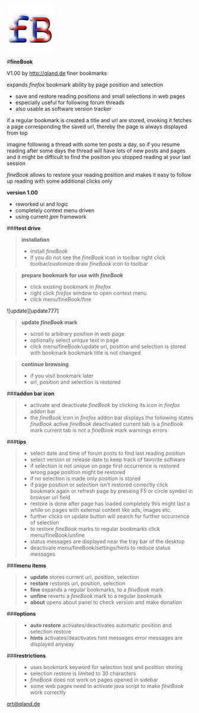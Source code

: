 
![icon][icon]



#**fineBook**

V1.00 by http://qland.de
finer bookmarks

expands *firefox* bookmark ability by page position and selection

- save and restore reading positions and small selections in web pages
- especially useful for following forum threads
- also usable as software version tracker

if a regular bookmark is created a title and url are stored,
invoking it fetches a page corresponding the saved url,
thereby the page is always displayed from top

imagine following a thread with some ten posts a day,
so if you resume reading after some days the thread will
have lots of new posts and pages and it might be difficult
to find the position you stopped reading at your last session

*fineBook* allows to restore your reading position and makes it
easy to follow up reading with some additional clicks only

**version 1.00**
- reworked ui and logic
- completely context menu driven
- using current *jpm* framework

###**test drive**

> **installation**
>
> - install *fineBook*
> - if you do not see the *fineBook* icon in toolbar
>   right click toolbar/customize
>   draw *fineBook* icon to toolbar
  
> **prepare bookmark for use with *fineBook***
> 
> - click existing bookmark in *firefox*
> - right click *firefox* window to open context menu
> - click menu/fineBook/fine

![update][update777] 
> **update *fineBook* mark**
> 
> - scroll to arbitrary position in web page 
> - optionally select unique text in page
> - click menu/fineBook/update
>   url, position and selection is stored with bookmark
>   bookmark title is not changed

> **continue browsing**
> 
> - if you visit bookmark later
> - url, position and selection is restored

###**addon bar icon**

> - activate and deactivate *fineBook* by clicking its icon in *firefox* addon bar
> - the *fineBook* icon in *firefox* addon bar displays the following states
> *fineBook* active
> *fineBook* deactivated
> current tab is a *fineBook* mark
> current tab is not a *fineBook* mark
> warnings
> errors

###**tips**

> - select date and time of forum posts to find last reading position
> - select version or release date to keep track of favorite software
> - if selection is not unique on page
>   first occurrence is restored
>   wrong page position might be restored
> - if no selection is made only position is stored
> - if page position or selection isn't restored correctly click bookmark  again or refresh page by pressing F5 or circle symbol in browser url field
> - restore is done after page has loaded completely
>   this might last a while on pages with external content like ads, images   etc.
> - further clicks on update button will search for further occurrence of selection
> - to restore *fineBook* marks to regular bookmarks click menu/fineBook/unfine
> - status messages are displayed near the tray bar of the desktop
> - deactivate menu/fineBook/settings/hints to reduce status messages


###**menu items**

> - **update**
>   stores current url, position, selection
> - **restore**
>   restores url, position, selection
> - **fine**
>   expands a regular bookmarks, to a *fineBook* mark
> - **unfine**
>   reverts a *fineBook* mark to a regular bookmark
> - **about**
>   opens about panel to check version and make donation

###**options**

> - **auto restore** 
>   activates/deactivates automatic position and selection restore
> - **hints**
>   activates/deactivates hint messages
>   error messages are displayed anyway

###**restrictions**

> - uses bookmark keyword for selection text and position storing
> - selection restore is limited to 30 characters
> - *fineBook* does not work on pages opened in sidebar
> - some web pages need to activate java script to make *fineBook* work correctly

qrt@qland.de

[icon]: https://github.com/qrti/fineBook/blob/master/images/icon-128.png "icon"
[update]: https://github.com/qrti/fineBook/blob/master/images/update-641.png "update888"